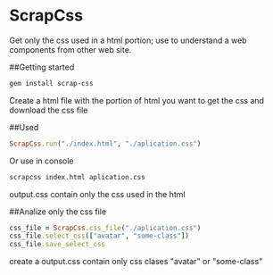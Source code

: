# ScrapCss

Get only the css used in a html portion; use to understand a web components from other web site.

##Getting started
```sh
gem install scrap-css
```
Create a html file with the portion of html you want to get the css and download the css file

##Used
```ruby
ScrapCss.run("./index.html", "./aplication.css")
```

Or use in console

```sh
scrapcss index.html aplication.css
```
output.css contain only the css used in the html

##Analize only the css file
```ruby
css_file = ScrapCss.css_file("./aplication.css")
css_file.select_css(["avatar", "some-class"])
css_file.save_select_css
```
create a output.css contain only css clases "avatar" or "some-class"
